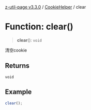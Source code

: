 [z-util-page v3.3.0](../../../index.md) / [CookieHelper](../index.md) / clear

# Function: clear()

> **clear**(): `void`

清空cookie

## Returns

`void`

## Example

```ts
clear();
```
